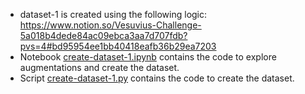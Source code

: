 
- dataset-1 is created using the following logic: https://www.notion.so/Vesuvius-Challenge-5a018b4dede84ac09ebca3aa7d707fdb?pvs=4#bd95954ee1bb40418eafb36b29ea7203
- Notebook [create-dataset-1.ipynb](create-dataset-1.ipynb) contains the code to explore augmentations and create the dataset.
- Script [create-dataset-1.py](create-dataset-1.py) contains the code to create the dataset.